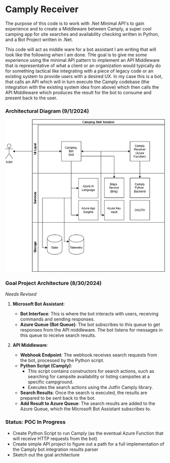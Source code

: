# Camply Receiver

The purpose of this code is to work with .Net Minimal API's to gain experience and to create a Middleware between Camply, a super cool camping app for site searches and availability checking written in Python, and a Bot Project written in .Net.

This code will act as middle ware for a bot assistant I am writing that will look like the following when I am done. THe goal is to give me some experience using the minimal API pattern to implement an API Middleware that is representative of what a client or an organization would typically do for something tactical like integrating with a piece of legacy code or an existing system to provide users with a desired UX. In my case this is a bot, that calls an API which will in turn execute the Camply codebase (the integration with the existing system idea from above) which then calls the API Middleware which produces the result for the bot to consume and present back to the user.


### Architectural Diagram (9/1/2024)
![Current Architectural Plan](/Docs/camply-bot-integration.png)


### Goal Project Architecture (8/30/2024)

*Needs Revised*

1. **Microsoft Bot Assistant**: 
   - **Bot Interface**: This is where the bot interacts with users, receiving commands and sending responses.
   - **Azure Queue (Bot Queue)**: The bot subscribes to this queue to get responses from the API middleware. The bot listens for messages in this queue to receive search results.

2. **API Middleware**:
   - **Webhook Endpoint**: The webhook receives search requests from the bot, processed by the Python script.
   - **Python Script (Camply)**: 
     - This script contains constructors for search actions, such as searching for campsite availability or listing campsites at a specific campground.
     - Executes the search actions using the Jutfin Camply library.
   - **Search Results**: Once the search is executed, the results are prepared to be sent back to the bot.
   - **Add Result to Azure Queue**: The search results are added to the Azure Queue, which the Microsoft Bot Assistant subscribes to.

### Status: POC In Progress
- Create Python Script to run Camply (as the eventual Azure Function that will receive HTTP requests from the bot)
- Create simple API project to figure out a path for a full implementation of the Camply bot integration results parser
- Sketch out the goal architecture